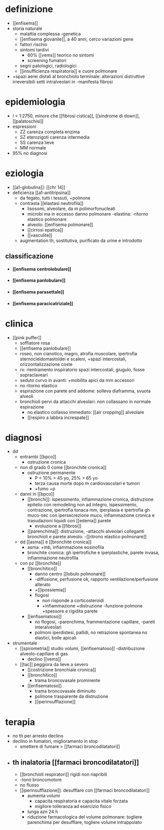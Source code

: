 # definizione
- [[enfisema]]
- storia naturale
	- malattia complessa -genetica
	- [[enfisema giovanile]], a 40 anni, cerco variazioni gene
	- fattori rischio
	- sintomi tardivi
		- 60% [[vems]] teorico no sintomi
		- screening fumatori
	- segni patologici, radiologici
	- [[insufficienza respiratoria]] e cuore polmonare
- +spazi aerei distali al bronchiolo terminale: alterazioni distruttive irreversibili setti intralveolari in -manifesta fibrosi

# epidemiologia
- I = 1:2750, minore che [[fibrosi cistica]], [[sindrome di down]], [[palatoschisi]]
- espressioni
	- ZZ carenza completa enzima
	- SZ eterozigoti carenza intermedia
	- SS carenza lieve
	- MM normale
- 95% no diagnosi

# eziologia
- [[a1-globulina]]: [[chr 14]]
- deficienza [[a1-antitripsina]]
	- da fegato, tutti i tessuti, +polmone
	- contrasta [[elastasi neutrofila]]
		- lisosomi, alveolare, da m polimorfonucleati
		- microbi ma in eccesso danno polmonare -elastina: -ritorno elastico polmonare
		- alveolo: [[enfisema polmonare]]
		- [[cirrosi epatica]]
		- [[vasculite]]
	- augmentation th, sostitutiva, purificato da urine e introdotto
## classificazione
- #### [[enfisema centrolobulare]]
- #### [[enfisema panlobulare]]
- #### [[enfisema parasettale]]
- #### [[enfisema paracicatriziale]]

# clinica
- [[pink puffer]]
	- soffiatore rosa
	- [[enfisema panlobulare]]
	- roseo, non cianotico, magro, atrofia muscolare, ipertrofia sternocleidomastoidei e scaleni, +spazi intercostali, orizzontalizzazione coste
	- rx: rientramento inspiratorio spazi intercostali, giugulo, fosse sopraclaveari
	- seduto curvo in avanti: +mobilita apici da mm accessori
	- no ritorno elastico
	- espirazione con parete and addome: solleva diaframma, svuota alveoli
	- bronchioli pervi da attacchi alveolari: non collassano in normale espirazione
		- no elastico collasso immediato: [[air cropping]] alveolare
		- [[respiro a labbra increspate]]

# diagnosi
- dd
	- entrambi [[bpco]]
		- ostruzione cronica
	- non di grado 0 come [[bronchite cronica]]
		- ostruzione permanente
			- P = 10% > 45 yo, 25% > 65 yo
			- terza causa morte dopo m cardiovascolari e tumori
			- +fumo +p
	- danni in [[bpco]]
		- [[bronchi]]: ispessimento, infiammazione cronica, distruzione epitelio con remodeling non ad integro, ispessimento, contrazione, ipertrofia tonaca mm, iperplasia e ipertrofia gh muco-sec con ipersecrezione muco, infiammazione cronica e trasudazioni liquidi con [[edema]] parete
			- evoluzione a [[fibrosi]]
		- [[parenchima]]: distruzione, -attacchi alveolari colleganti bronchioli e parete alveolo: -[[ritrono elastico polmonare]]
	- dd [[asma]] e [[bronchite cronica]]
		- asma: +mb, infiammazione eosinofila
		- bronchite cronica: gh ipertrofiche e iperplastiche, parete invasa, infiammazione neutrofila
	- con pz [[bronchite]]
		- [[bronchitico]]
			- danno centro [[lobulo polmonare]]
			- -diffusione, perfusione ok, rapporto ventilazione/perfusione alterato
			- +[[ipossiemia]]
			- flogosi
				- non risponde a corticosteroidi
				- +infiammazione +distruzione -funzione polmone +spessore e rigidita parete
		- [[enfisematoso]]
			- no flogosi, -parenchima, frammentazione capillare, -pareti interalveolari
			- polmoni iperdistesi, pallidi, no retrazione spontanea no elastici, bolle apicali
- strumentale
	- [[spirometria]] studio volumi, [[enfisematoso]] -distribuzione alveolo-capillare di gas
		- declino [[vems]]
	- [[tac]] peggiora da lieve a severo
		- [[costrizione bronchiale cronica]]
		- [[bronchitico]]
			- trama broncovasale prominente
		- [[enfisematoso]]
			- trama broncovasale diminuito
			- polmone trasparente da distruzione
			- [[iperinsufflazione]]

# terapia
- no th per arresto declino
- declino in fumatori, miglioramento in stop
	- smettere di fumare > [[farmaci broncodilatatori]]
- ## th inalatoria [[farmaci broncodilatatori]]
	- [[bronchioli respiratori]] rigidi non riapribili
	- -tono broncomotore
	- no flusso
	- [[iperinsufflazione]]: desufflare con [[farmaci broncodilatatori]]
		- aumenta volumi
			- capacita respiratoria e capacita vitale forzata
			- migliore tolleranza ad esercizio fisico
		- lunga azn 24 h
		- riduzione farmacologica del volume polmonare: togliere parenchima per desufflare, togliere volume intrappolato